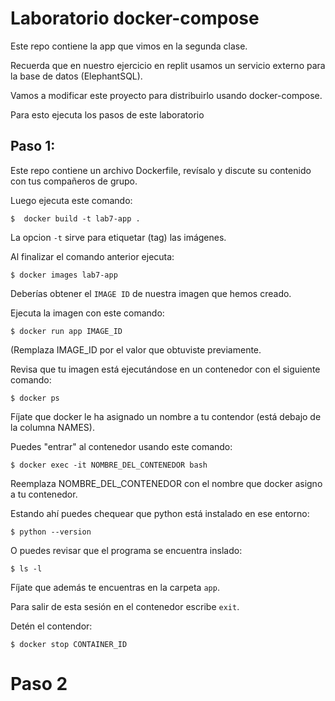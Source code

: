# Laboratorio docker-compose

Este repo contiene la app que vimos en la segunda clase.

Recuerda que en nuestro ejercicio en replit usamos un servicio externo para la base de datos (ElephantSQL).

Vamos a modificar este proyecto para distribuirlo usando docker-compose.

Para esto ejecuta los pasos de este laboratorio

## Paso 1:

Este repo contiene un archivo Dockerfile, revísalo y discute su contenido con tus compañeros de grupo.

Luego ejecuta este comando:

```
$  docker build -t lab7-app .
```


La opcion `-t` sirve para etiquetar (tag) las imágenes.

Al finalizar el comando anterior ejecuta:

```
$ docker images lab7-app
```

Deberías obtener el `IMAGE ID` de nuestra imagen que hemos creado.


Ejecuta la imagen con este comando:


    $ docker run app IMAGE_ID
    
(Remplaza IMAGE_ID por el valor que obtuviste previamente.

Revisa que tu imagen está ejecutándose en un contenedor con el siguiente comando:

    $ docker ps
    
Fíjate que docker le ha asignado un nombre a tu contendor (está debajo de la columna NAMES).

Puedes "entrar" al contenedor usando este comando:

    $ docker exec -it NOMBRE_DEL_CONTENEDOR bash
    
Reemplaza NOMBRE_DEL_CONTENEDOR con el nombre que docker asigno a tu contenedor.

Estando ahí puedes chequear que python está instalado en ese entorno:

    $ python --version
    
O puedes revisar que el programa se encuentra inslado:

    $ ls -l
    
Fíjate que además te encuentras en la carpeta `app`. 


Para salir de esta sesión en el contenedor escribe `exit`.

Detén el contendor:

    $ docker stop CONTAINER_ID
    
    
# Paso 2
    


